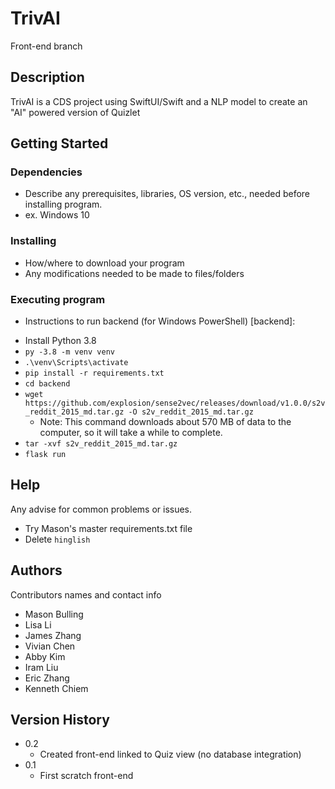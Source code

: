 
# TrivAI

Front-end branch

## Description

TrivAI is a CDS project using SwiftUI/Swift and a NLP model to create an "AI" powered version of Quizlet

## Getting Started

### Dependencies

* Describe any prerequisites, libraries, OS version, etc., needed before installing program.
* ex. Windows 10

### Installing

* How/where to download your program
* Any modifications needed to be made to files/folders

### Executing program

* Instructions to run backend (for Windows PowerShell) [backend]:

- Install Python 3.8
- `py -3.8 -m venv venv`
- `.\venv\Scripts\activate`
- `pip install -r requirements.txt`
- `cd backend`
- `wget https://github.com/explosion/sense2vec/releases/download/v1.0.0/s2v_reddit_2015_md.tar.gz -O s2v_reddit_2015_md.tar.gz`
  - Note: This command downloads about 570 MB of data to the computer, so it will take a while to complete.
- `tar -xvf s2v_reddit_2015_md.tar.gz`
- `flask run`

## Help

Any advise for common problems or issues.

* Try Mason's master requirements.txt file
* Delete ```hinglish```

## Authors

Contributors names and contact info

- Mason Bulling
- Lisa Li
- James Zhang
- Vivian Chen
- Abby Kim
- Iram Liu
- Eric Zhang
- Kenneth Chiem

## Version History

* 0.2
    * Created front-end linked to Quiz view (no database integration)
* 0.1
    * First scratch front-end

